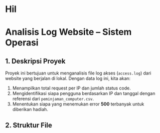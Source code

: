 # Hil

# **Analisis Log Website – Sistem Operasi**

## **1. Deskripsi Proyek**
Proyek ini bertujuan untuk menganalisis file log akses (`access.log`) dari website yang berjalan di lokal. Dengan data log ini, kita akan:
1. Menampilkan total request per IP dan jumlah status code.
2. Mengidentifikasi siapa pengguna berdasarkan IP dan tanggal dengan referensi dari `peminjaman_computer.csv`.
3. Menentukan siapa yang menemukan error **500** terbanyak untuk diberikan hadiah.

## **2. Struktur File**
